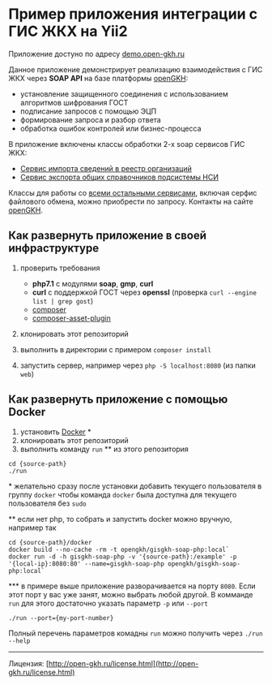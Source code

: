 # Пример приложения интеграции с ГИС ЖКХ на Yii2

Приложение достуно по адресу [demo.open-gkh.ru](http://demo.open-gkh.ru)

Данное приложение демонстрирует реализацию взаимодействия с ГИС ЖКХ
через **SOAP API** на базе платформы [openGKH](http://open-gkh.ru):
- установление защищенного соединения с использованием алгоритмов шифрования ГОСТ
- подписание запросов с помощью ЭЦП
- формирование запроса и разбор ответа
- обработка ошибок контролей или бизнес-процесса 

В приложение включены классы обработки 2-х soap сервисов ГИС ЖКХ:
- [Сервис импорта сведений в реестр организаций](http://gisgkh-api.open-gkh.ru/OrganizationsRegistryCommonService/)
- [Сервис экспорта общих справочников подсистемы НСИ](http://gisgkh-api.open-gkh.ru/NsiCommonService/)

Классы для работы со [всеми остальными сервисами](http://gisgkh-api.open-gkh.ru/), включая серфис файлового обмена,
можно приобрести по запросу. Контакты на сайте [openGKH](http://open-gkh.ru/).

## Как развернуть приложение в своей инфраструктуре
 
1. проверить требования

    - **php7.1** с модулями **soap**, **gmp**, **curl**
    - **curl** с поддержкой ГОСТ через **openssl** (проверка `curl --engine list | grep gost`)
    - [composer](https://getcomposer.org/download/)
    - [composer-asset-plugin](https://packagist.org/packages/fxp/composer-asset-plugin)
        
2. клонировать этот репозиторий
3. выполнить в директории с примером `composer install`
4. запустить сервер, например через `php -S localhost:8080` (из папки `web`)

## Как развернуть приложение с помощью Docker

1. установить [Docker](https://docs.docker.com/engine/installation/) \*
2. клонировать этот репозиторий
3. выполнить команду `run` \** из этого репозитория   

```
cd {source-path}
./run
```

\* желательно сразу после установки добавить текущего пользователя в группу `docker` чтобы команда `docker` была доступна для текущего пользователя без `sudo` 

\** если нет php, то собрать и запустить docker можно вручную, например так
    
```
cd {source-path}/docker
docker build --no-cache -rm -t opengkh/gisgkh-soap-php:local`
docker run -d -h gisgkh-soap-php -v '{source-path}:/example' -p '{local-ip}:8080:80' --name=gisgkh-soap-php opengkh/gisgkh-soap-php:local`
```

\*** в примере выше приложение разворачивается на порту `8080`.
Если этот порт у вас уже занят, можно выбрать любой другой. 
В комманде `run` для этого достаточно указать параметр `-p` или `--port`

```
./run --port={my-port-number}
```

Полный перечень параметров комадны `run` можно получить через `./run --help`


---
 
Лицензия: [http://open-gkh.ru/license.html](http://open-gkh.ru/license.html)
